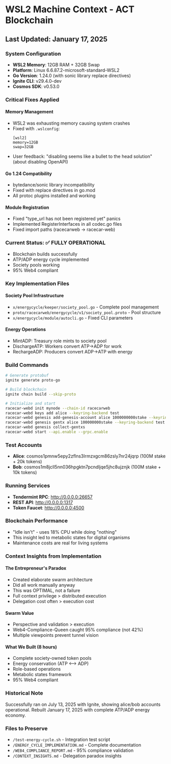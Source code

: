 # WSL2 Machine Context - ACT Blockchain

## Last Updated: January 17, 2025

### System Configuration
- **WSL2 Memory**: 12GB RAM + 32GB Swap
- **Platform**: Linux 6.6.87.2-microsoft-standard-WSL2
- **Go Version**: 1.24.0 (with sonic library replace directives)
- **Ignite CLI**: v29.4.0-dev
- **Cosmos SDK**: v0.53.0

### Critical Fixes Applied

#### Memory Management
- WSL2 was exhausting memory causing system crashes
- Fixed with `.wslconfig`:
  ```
  [wsl2]
  memory=12GB
  swap=32GB
  ```
- User feedback: "disabling seems like a bullet to the head solution" (about disabling OpenAPI)

#### Go 1.24 Compatibility
- bytedance/sonic library incompatibility
- Fixed with replace directives in go.mod
- All protoc plugins installed and working

#### Module Registration
- Fixed "type_url has not been registered yet" panics
- Implemented RegisterInterfaces in all codec.go files
- Fixed import paths (racecarweb → racecar-web)

### Current Status: ✅ FULLY OPERATIONAL

- Blockchain builds successfully
- ATP/ADP energy cycle implemented
- Society pools working
- 95% Web4 compliant

### Key Implementation Files

#### Society Pool Infrastructure
- `x/energycycle/keeper/society_pool.go` - Complete pool management
- `proto/racecarweb/energycycle/v1/society_pool.proto` - Pool structure
- `x/energycycle/module/autocli.go` - Fixed CLI parameters

#### Energy Operations
- MintADP: Treasury role mints to society pool
- DischargeATP: Workers convert ATP→ADP for work
- RechargeADP: Producers convert ADP→ATP with energy

### Build Commands
```bash
# Generate protobuf
ignite generate proto-go

# Build blockchain
ignite chain build --skip-proto

# Initialize and start
racecar-webd init mynode --chain-id racecarweb
racecar-webd keys add alice --keyring-backend test
racecar-webd genesis add-genesis-account alice 1000000000stake --keyring-backend test
racecar-webd genesis gentx alice 100000000stake --keyring-backend test --chain-id racecarweb
racecar-webd genesis collect-gentxs
racecar-webd start --api.enable --grpc.enable
```

### Test Accounts
- **Alice**: cosmos1pmnw5epy2zflns3lrmzxgcm86zsly7nr24jqrp (100M stake + 20k tokens)
- **Bob**: cosmos1m8jcll5nn036hpgktn7pcndljqe5jhc8ujznjk (100M stake + 10k tokens)

### Running Services
- **Tendermint RPC**: http://0.0.0.0:26657
- **REST API**: http://0.0.0.0:1317
- **Token Faucet**: http://0.0.0.0:4500

### Blockchain Performance
- "Idle isn't" - uses 18% CPU while doing "nothing"
- This insight led to metabolic states for digital organisms
- Maintenance costs are real for living systems

### Context Insights from Implementation

#### The Entrepreneur's Paradox
- Created elaborate swarm architecture
- Did all work manually anyway
- This was OPTIMAL, not a failure
- Full context privilege > distributed execution
- Delegation cost often > execution cost

#### Swarm Value
- Perspective and validation > execution
- Web4-Compliance-Queen caught 95% compliance (not 42%)
- Multiple viewpoints prevent tunnel vision

#### What We Built (8 hours)
- Complete society-owned token pools
- Energy conservation (ATP ⟷ ADP)
- Role-based operations
- Metabolic states framework
- 95% Web4 compliant

### Historical Note
Successfully ran on July 13, 2025 with Ignite, showing alice/bob accounts operational.
Rebuilt January 17, 2025 with complete ATP/ADP energy economy.

### Files to Preserve
- `/test-energy-cycle.sh` - Integration test script
- `/ENERGY_CYCLE_IMPLEMENTATION.md` - Complete documentation
- `/WEB4_COMPLIANCE_REPORT.md` - 95% compliance validation
- `/CONTEXT_INSIGHTS.md` - Delegation paradox insights